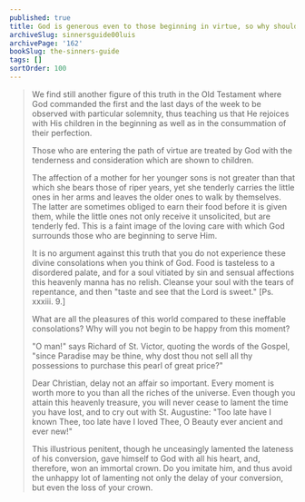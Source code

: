 ```yaml
---
published: true
title: God is generous even to those beginning in virtue, so why should we wait to begin?
archiveSlug: sinnersguide00luis
archivePage: '162'
bookSlug: the-sinners-guide
tags: []
sortOrder: 100
---
```


> We find still another figure of this truth in the Old Testament where God commanded the first and the last days of the week to be observed with particular solemnity, thus teaching us that He rejoices with His children in the beginning as well as in the consummation of their perfection.
> 
> Those who are entering the path of virtue are treated by God with the tenderness and consideration which are shown to children.
> 
> The affection of a mother for her younger sons is not greater than that which she bears those of riper years, yet she tenderly carries the little ones in her arms and leaves the older ones to walk by themselves. The latter are sometimes obliged to earn their food before it is given them, while the little ones not only receive it unsolicited, but are tenderly fed. This is a faint image of the loving care with which God surrounds those who are beginning to serve Him.
> 
> It is no argument against this truth that you do not experience these divine consolations when you think of God. Food is tasteless to a disordered palate, and for a soul vitiated by sin and sensual affections this heavenly manna has no relish. Cleanse your soul with the tears of repentance, and then "taste and see that the Lord is sweet." [Ps. xxxiii. 9.]
> 
> What are all the pleasures of this world compared to these ineffable consolations? Why will you not begin to be happy from this moment?
> 
> "O man!" says Richard of St. Victor, quoting the words of the Gospel, "since Paradise may be thine, why dost thou not sell all thy possessions to purchase this pearl of great price?"
> 
> Dear Christian, delay not an affair so important. Every moment is worth more to you than all the riches of the universe. Even though you attain this heavenly treasure, you will never cease to lament the time you have lost, and to cry out with St. Augustine: "Too late have I known Thee, too late have I loved Thee, O Beauty ever ancient and ever new!"
> 
> This illustrious penitent, though he unceasingly lamented the lateness of his conversion, gave himself to God with all his heart, and, therefore, won an immortal crown. Do you imitate him, and thus avoid the unhappy lot of lamenting not only the delay of your conversion, but even the loss of your crown.

